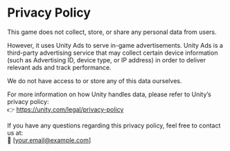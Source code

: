 
# Privacy Policy

This game does not collect, store, or share any personal data from users.

However, it uses Unity Ads to serve in-game advertisements. Unity Ads is a third-party advertising service that may collect certain device information (such as Advertising ID, device type, or IP address) in order to deliver relevant ads and track performance.

We do not have access to or store any of this data ourselves.

For more information on how Unity handles data, please refer to Unity’s privacy policy:  
👉 https://unity.com/legal/privacy-policy

If you have any questions regarding this privacy policy, feel free to contact us at:  
📧 [your.email@example.com]
